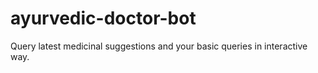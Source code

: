 # ayurvedic-doctor-bot
Query latest medicinal suggestions and your basic queries in interactive way. 
